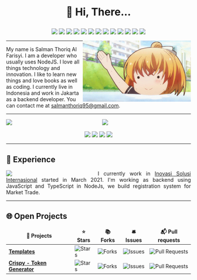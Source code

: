 # <p align="center">:wave: Hi, There...</p>

<p align="center">
  <img src="https://img.shields.io/badge/VisualStudioCode-brightgreen?style=for-the-badge&logo=Visual+Studio+Code&logoColor=white">
  <img src="https://img.shields.io/badge/JavaScript-brightgreen?style=for-the-badge&logo=JavaScript&logoColor=white">
  <img src="https://img.shields.io/badge/NodeJs-brightgreen?style=for-the-badge&logo=nodedotjs&logoColor=white">
  <img src="https://img.shields.io/badge/TypeScript-brightgreen?style=for-the-badge&logo=typescript&logoColor=white">
  <img src="https://img.shields.io/badge/mysql-brightgreen?style=for-the-badge&logo=mysql&logoColor=white">
  <img src="https://img.shields.io/badge/html-brightgreen?style=for-the-badge&logo=html5&logoColor=white">
  <img src="https://img.shields.io/badge/css-brightgreen?style=for-the-badge&logo=css3&logoColor=white">
  <img src="https://img.shields.io/badge/bootstrap-brightgreen?style=for-the-badge&logo=bootstrap&logoColor=white">
  <img src="https://img.shields.io/badge/docker-brightgreen?style=for-the-badge&logo=docker&logoColor=white">
  <img src="https://img.shields.io/badge/git-brightgreen?style=for-the-badge&logo=git&logoColor=white">
  <a href="https://github.com/salmanthoriq95"><img src="https://img.shields.io/badge/Github-brightgreen?style=for-the-badge&logo=github&logoColor=white"></a>
<a href="https://gitlab.com/salmanthoriq95"><img src="https://img.shields.io/badge/Github-brightgreen?style=for-the-badge&logo=gitlab&logoColor=white"></a>
  <img src="https://img.shields.io/badge/codefactor-brightgreen?style=for-the-badge&logo=codefactor&logoColor=white">
</p>

<img width="295" align="right" src="./public/img/waving-hand-anime.gif"> 

---

My name is Salman Thoriq Al Farisyi. I am a developer who usually uses NodeJS. I love all things technology and innovation. I like to learn new things and love books as well as coding. I currently live in Indonesia and work in Jakarta as a backend developer. You can contact me at salmanthoriq95@gmail.com.

---

<img width="52%" align="left" src ="https://github-readme-stats.vercel.app/api?username=salmanthoriq95&show_icons=true&theme=vue-dark&hide_border=true">
<img width="43%" src="https://github-readme-stats.vercel.app/api/top-langs/?username=salmanthoriq95&show_icons=true&theme=vue-dark&layout=compact&hide_border=true">

</p>
<p align="center">
<a href="https://web.facebook.com/salmanthoriq95"><img src="https://img.shields.io/badge/Facebook-brightgreen?style=for-the-badge&logo=facebook&logoColor=white"></a>
<a href="https://twitter.com/far_is_man"><img src="https://img.shields.io/badge/Twitter-brightgreen?style=for-the-badge&logo=twitter&logoColor=white"></a>
<a href="mailto:salmanthoriq95@gmail.com"><img src="https://img.shields.io/badge/Gmail-brightgreen?style=for-the-badge&logo=gmail&logoColor=white"></a>
<a href="https://www.linkedin.com/in/salmanthoriq95/"><img src="https://img.shields.io/badge/Linkedin-brightgreen?style=for-the-badge&logo=linkedin&logoColor=white"></a>
</p>

---

## :briefcase: Experience

<img width="250" align="left" src="https://www.inovasisolusi.com/wp-content/uploads/2019/05/Logo-9-1.png">
<p align="justify">
I currently work in <a href="https://www.inovasisolusi.com/">Inovasi Solusi Internasional</a> started in March 2021. 
I'm working as backend using JavaScript and TypeScript in NodeJs, we build registration system for Market Trade.
</p>

---

## :globe_with_meridians: Open Projects

<div align="center">
<table>
  <thead align="center">
    <tr border: none;>
      <td><b>🎁 Projects</b></td>
      <td><b>⭐ Stars</b></td>
      <td><b>📚 Forks</b></td>
      <td><b>🛎 Issues</b></td>
      <td><b>📬 Pull requests</b></td>
    </tr>
  </thead>
  <tbody>
    <tr>
      <td><a href="https://github.com/salmanthoriq95/templates"><b>Templates</b></a></td>
      <td><img alt="Stars" src="https://img.shields.io/github/stars/salmanthoriq95/templates?style=flat-square&labelColor=343b41"/></td>
      <td><img alt="Forks" src="https://img.shields.io/github/forks/salmanthoriq95/templates?style=flat-square&labelColor=343b41"/></td>
      <td><img alt="Issues" src="https://img.shields.io/github/issues/salmanthoriq95/templates?style=flat-square&labelColor=343b41"/></td>
      <td><img alt="Pull Requests" src="https://img.shields.io/github/issues-pr/salmanthoriq95/templates?style=flat-square&labelColor=343b41"/></td>
    </tr>
	  <tr>
      <td><a href="https://github.com/salmanthoriq95/crispy"><b>Crispy - Token Generator</b></a></td>
      <td><img alt="Stars" src="https://img.shields.io/github/stars/salmanthoriq95/crispy?style=flat-square&labelColor=343b41"/></td>
      <td><img alt="Forks" src="https://img.shields.io/github/forks/salmanthoriq95/crispy?style=flat-square&labelColor=343b41"/></td>
      <td><img alt="Issues" src="https://img.shields.io/github/issues/salmanthoriq95/crispy?style=flat-square&labelColor=343b41"/></td>
      <td><img alt="Pull Requests" src="https://img.shields.io/github/issues-pr/salmanthoriq95/crispy?style=flat-square&labelColor=343b41"/></td>
    </tr>
  </tbody>
</table>
</div>
